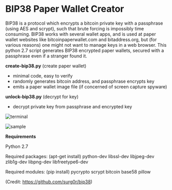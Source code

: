 # BIP38 Paper Wallet Creator

BIP38 is a protocol which encrypts a bitcoin private key with a passphrase (using AES and scrypt), such that brute forcing is impossibly time consuming. BIP38 works with several wallet apps, and is used at paper wallet websites like bitcoinpaperwallet.com and bitaddress.org, but (for various reasons) one might not want to manage keys in a web browser. This python 2.7 script generates BIP38 encrypted paper wallets, secured with a passphrase even if a stranger found it.

**create-bip38.py** (create paper wallet)
- minimal code, easy to verify
- randomly generates bitcoin address, and passphrase encrypts key
- emits a paper wallet image file (if concerned of screen capture spyware)

**unlock-bip38.py** (decrypt for key)
- decrypt private key from passphrase and encrypted key

![terminal](https://raw.githubusercontent.com/steve-vincent/bip38/master/screens/terminal.png)

![sample](https://raw.githubusercontent.com/steve-vincent/bip38/master/screens/sample.jpg)

**Requirements**

Python 2.7

Required packages: (apt-get install) python-dev libssl-dev libjpeg-dev zlib1g-dev libpng-dev libfreetype6-dev

Required modules: (pip install) pycrypto scrypt bitcoin base58 pillow

(Credit: https://github.com/surg0r/bip38)
